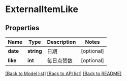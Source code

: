 # ExternalItemLike

## Properties
Name | Type | Description | Notes
------------ | ------------- | ------------- | -------------
**date** | **string** | 日期 | [optional] 
**like** | **int** | 每日点赞数 | [optional] 

[[Back to Model list]](../../README.md#documentation-for-models) [[Back to API list]](../../README.md#documentation-for-api-endpoints) [[Back to README]](../../README.md)

